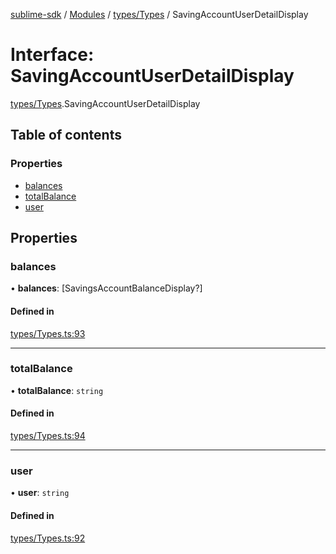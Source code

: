 [sublime-sdk](../README.md) / [Modules](../modules.md) / [types/Types](../modules/types_Types.md) / SavingAccountUserDetailDisplay

# Interface: SavingAccountUserDetailDisplay

[types/Types](../modules/types_Types.md).SavingAccountUserDetailDisplay

## Table of contents

### Properties

- [balances](types_Types.SavingAccountUserDetailDisplay.md#balances)
- [totalBalance](types_Types.SavingAccountUserDetailDisplay.md#totalbalance)
- [user](types_Types.SavingAccountUserDetailDisplay.md#user)

## Properties

### balances

• **balances**: [SavingsAccountBalanceDisplay?]

#### Defined in

[types/Types.ts:93](https://github.com/akshay111meher/sublime-sdk/blob/f53141a/src/types/Types.ts#L93)

___

### totalBalance

• **totalBalance**: `string`

#### Defined in

[types/Types.ts:94](https://github.com/akshay111meher/sublime-sdk/blob/f53141a/src/types/Types.ts#L94)

___

### user

• **user**: `string`

#### Defined in

[types/Types.ts:92](https://github.com/akshay111meher/sublime-sdk/blob/f53141a/src/types/Types.ts#L92)
